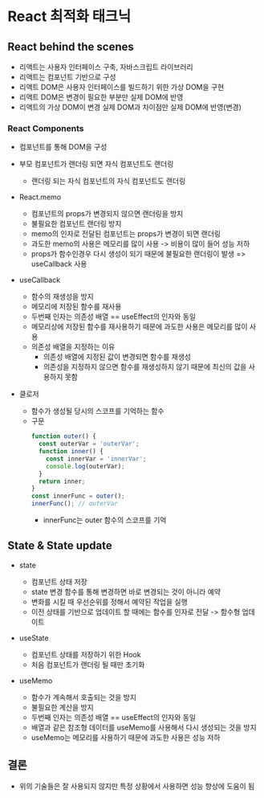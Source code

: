 # React 최적화 태크닉

## React behind the scenes
- 리액트는 사용자 인터페이스 구축, 자바스크립트 라이브러리
- 리액트는 컴포넌트 기반으로 구성
- 리액트 DOM은 사용자 인터페이스를 빌드하기 위한 가상 DOM을 구현
- 리액트 DOM은 변경이 필요한 부분만 실제 DOM에 반영
- 리액트의 가상 DOM이 변경 실제 DOM과 차이점만 실제 DOM에 반영(변경)

### React Components
- 컴포넌트를 통해 DOM을 구성
- 부모 컴포넌트가 랜더링 되면 자식 컴포넌트도 랜더링
  - 랜더링 되는 자식 컴포넌트의 자식 컴포넌트도 랜더링

- React.memo
  - 컴포넌트의 props가 변경되지 않으면 랜더링을 방지
  - 불필요한 컴포넌트 랜더링 방지
  - memo의 인자로 전달된 컴포넌트는 props가 변경이 되면 랜더링
  - 과도한 memo의 사용은 메모리를 많이 사용 -> 비용이 많이 들어 성능 저하
  - props가 함수인경우 다시 생성이 되기 때문에 불필요한 랜더링이 발생 => useCallback 사용

- useCallback 
  - 함수의 재생성을 방지
  - 메모리에 저장된 함수를 재사용
  - 두번째 인자는 의존성 배열 == useEffect의 인자와 동일
  - 메모리상에 저장된 함수를 재사용하기 때문에 과도한 사용은 메모리를 많이 사용
  - 의존성 배열을 지정하는 이유
    - 의존성 배열에 지정된 값이 변경되면 함수를 재생성
    - 의존성을 지정하지 않으면 함수를 재생성하지 않기 때문에 최신의 값을 사용하지 못함

- 클로저
  - 함수가 생성될 당시의 스코프를 기억하는 함수
  - 구문 
    ```javascript
    function outer() {
      const outerVar = 'outerVar';
      function inner() {
        const innerVar = 'innerVar';
        console.log(outerVar);
      }
      return inner;
    }
    const innerFunc = outer();
    innerFunc(); // outerVar
    ```
    - innerFunc는 outer 함수의 스코프를 기억

## State & State update
- state
  - 컴포넌트 상태 저장
  - state 변경 함수를 통해 변경하면 바로 변경되는 것이 아니라 예약
  - 변화를 시킬 때 우선순위를 정해서 예약된 작업을 실행
  - 이전 상태를 기반으로 업데이트 할 때에는 함수를 인자로 전달 -> 함수형 업데이트    

- useState
  - 컴포넌트 상태를 저장하기 위한 Hook
  - 처음 컴포넌트가 랜더링 될 때만 초기화

- useMemo
  - 함수가 계속해서 호출되는 것을 방지
  - 불필요한 계산을 방지
  - 두번째 인자는 의존성 배열 == useEffect의 인자와 동일
  - 배열과 같은 참조형 데이터를 useMemo를 사용해서 다시 생성되는 것을 방지
  - useMemo는 메모리를 사용하기 때문에 과도한 사용은 성능 저하


## 결론
- 위의 기술들은 잘 사용되지 않지만 특정 상황에서 사용하면 성능 향상에 도움이 됨